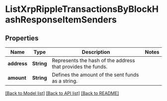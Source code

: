 # ListXrpRippleTransactionsByBlockHashResponseItemSenders

## Properties

Name | Type | Description | Notes
------------ | ------------- | ------------- | -------------
**address** | **String** | Represents the hash of the address that provides the funds. | 
**amount** | **String** | Defines the amount of the sent funds as a string. | 

[[Back to Model list]](../README.md#documentation-for-models) [[Back to API list]](../README.md#documentation-for-api-endpoints) [[Back to README]](../README.md)


